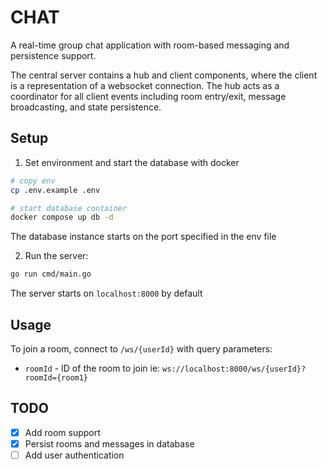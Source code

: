 # CHAT

A real-time group chat application with room-based messaging and persistence support.

The central server contains a hub and client components, where the client is a representation of a websocket connection. The hub acts as a coordinator for all client events including room entry/exit, message broadcasting, and state persistence.

## Setup

1. Set environment and start the database with docker

```bash
# copy env
cp .env.example .env

# start database container
docker compose up db -d
```

The database instance starts on the port specified in the env file

2. Run the server:

```bash
go run cmd/main.go
```

The server starts on `localhost:8000` by default

## Usage

To join a room, connect to `/ws/{userId}` with query parameters:

-   `roomId` - ID of the room to join
    ie: `ws://localhost:8000/ws/{userId}?roomId={room1}`

## TODO

-   [x] Add room support
-   [x] Persist rooms and messages in database
-   [ ] Add user authentication
